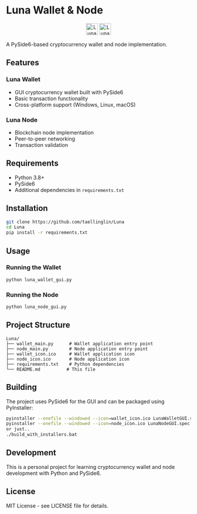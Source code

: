 # Luna Wallet & Node

<p align="center">
  <img src="./wallet_icon.ico" alt="Luna Wallet Icon" width="32">
  <img src="./node_icon.ico" alt="Luna Node Icon" width="32">
</p>

A PySide6-based cryptocurrency wallet and node implementation.

## Features

### Luna Wallet
- GUI cryptocurrency wallet built with PySide6
- Basic transaction functionality
- Cross-platform support (Windows, Linux, macOS)

### Luna Node
- Blockchain node implementation
- Peer-to-peer networking
- Transaction validation

## Requirements

- Python 3.8+
- PySide6
- Additional dependencies in `requirements.txt`

## Installation

```bash
git clone https://github.com/taellinglin/Luna
cd Luna
pip install -r requirements.txt
```

## Usage

### Running the Wallet
```bash
python luna_wallet_gui.py
```

### Running the Node
```bash
python luna_node_gui.py
```

## Project Structure

```
Luna/
├── wallet_main.py      # Wallet application entry point
├── node_main.py        # Node application entry point  
├── wallet_icon.ico     # Wallet application icon
├── node_icon.ico       # Node application icon
├── requirements.txt    # Python dependencies
└── README.md          # This file
```

## Building

The project uses PySide6 for the GUI and can be packaged using PyInstaller:

```bash
pyinstaller --onefile --windowed --icon=wallet_icon.ico LunaWalletGUI.spec
pyinstaller --onefile --windowed --icon=node_icon.ico LunaNodeGUI.spec
or just..
./build_with_installers.bat

```

## Development

This is a personal project for learning cryptocurrency wallet and node development with Python and PySide6.

## License

MIT License - see LICENSE file for details.




